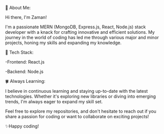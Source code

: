 💫 About Me:

Hi there, I'm Zaman! 

I'm a passionate MERN (MongoDB, Express.js, React, Node.js) stack developer with a knack for crafting innovative and efficient solutions. My journey in the world of coding has led me through various major and minor projects, honing my skills and expanding my knowledge.

🔧 Tech Stack:

-Frontend: React.js

-Backend: Node.js
 
 🍀 Always Learning:

I believe in continuous learning and staying up-to-date with the latest technologies. Whether it's exploring new libraries or diving into emerging trends, I'm always eager to expand my skill set.

Feel free to explore my repositories, and don't hesitate to reach out if you share a passion for coding or want to collaborate on exciting projects!

✨Happy coding!
